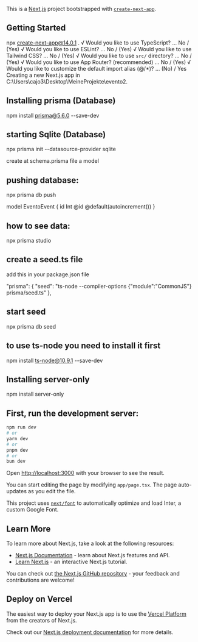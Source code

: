 This is a [Next.js](https://nextjs.org/) project bootstrapped with [`create-next-app`](https://github.com/vercel/next.js/tree/canary/packages/create-next-app).

## Getting Started

npx create-next-app@14.0.1 .
√ Would you like to use TypeScript? ... No / (Yes)
√ Would you like to use ESLint? ... No / (Yes)
√ Would you like to use Tailwind CSS? ... No / (Yes)
√ Would you like to use `src/` directory? ... No / (Yes)
√ Would you like to use App Router? (recommended) ... No / (Yes)
√ Would you like to customize the default import alias (@/\*)? ... (No) / Yes
Creating a new Next.js app in C:\Users\cajo3\Desktop\MeineProjekte\evento2.

## Installing prisma (Database)

npm install prisma@5.6.0 --save-dev

## starting Sqlite (Database)

npx prisma init --datasource-provider sqlite

create at schema.prisma file a model

## pushing database:

npx prisma db push

model EventoEvent {
id Int @id @default(autoincrement())
}

## how to see data:

npx prisma studio

## create a seed.ts file

add this in your package.json file

"prisma": {
"seed": "ts-node --compiler-options {\"module\":\"CommonJS\"} prisma/seed.ts"
},

## start seed

npx prisma db seed

## to use ts-node you need to install it first

npm install ts-node@10.9.1 --save-dev

## Installing server-only

npm install server-only

## First, run the development server:

```bash
npm run dev
# or
yarn dev
# or
pnpm dev
# or
bun dev
```

Open [http://localhost:3000](http://localhost:3000) with your browser to see the result.

You can start editing the page by modifying `app/page.tsx`. The page auto-updates as you edit the file.

This project uses [`next/font`](https://nextjs.org/docs/basic-features/font-optimization) to automatically optimize and load Inter, a custom Google Font.

## Learn More

To learn more about Next.js, take a look at the following resources:

- [Next.js Documentation](https://nextjs.org/docs) - learn about Next.js features and API.
- [Learn Next.js](https://nextjs.org/learn) - an interactive Next.js tutorial.

You can check out [the Next.js GitHub repository](https://github.com/vercel/next.js/) - your feedback and contributions are welcome!

## Deploy on Vercel

The easiest way to deploy your Next.js app is to use the [Vercel Platform](https://vercel.com/new?utm_medium=default-template&filter=next.js&utm_source=create-next-app&utm_campaign=create-next-app-readme) from the creators of Next.js.

Check out our [Next.js deployment documentation](https://nextjs.org/docs/deployment) for more details.
